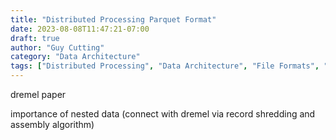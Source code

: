 ```yaml
---
title: "Distributed Processing Parquet Format"
date: 2023-08-08T11:47:21-07:00
draft: true
author: "Guy Cutting"
category: "Data Architecture"
tags: ["Distributed Processing", "Data Architecture", "File Formats", "Parquet", "Nested Data"]
---
```


dremel paper

importance of nested data (connect with dremel via record shredding and assembly algorithm)
